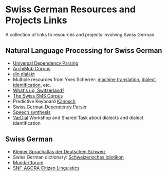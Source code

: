 # Swiss German Resources and Projects Links

A collection of links to resources and projects involving Swiss German.

## Natural Language Processing for Swiss German

- [Universal Dependency Parsing](https://noe-eva.github.io/SwissGermanUD/)
- [ArchiMob Corpus](http://www.spur.uzh.ch/en/departments/korpuslab/ArchiMob.html)
- [din dialäkt](https://www.dindialaekt.ch/tour-de-suisse/de)
- Multiple resources from Yves Scherrer: [machine translation](http://www.dialektkarten.ch/trans/dialect.html), [dialect identification](http://www.dialektkarten.ch/dmviewer/index.en.html), etc.
- [What's up, Switzerland?](https://www.whatsup-switzerland.ch/index.php/de/)
- [The Swiss SMS Corpus](http://www.sms4science.ch/bin/view/Main/WebHome)
- Predictive Keyboard [Kännsch](https://kaennsch.me/index.php?lang=en)
- [Swiss German Dependency Parser](https://github.com/DKlaper/gsw-DepParser)
- [Speech synthesis](https://bop.unibe.ch/linguistik-online/article/view/643/1114)
- [VarDial](http://ttg.uni-saarland.de/vardial2017/) Workshop and Shared Task about dialects and dialect identification


## Swiss German

- [Kleiner Sprachatlas der Deutschen Schweiz](http://www.ksds.uzh.ch/de.html)
- Swiss German dictionary: [Schweizerisches Idiotikon](https://www.idiotikon.ch/)
- [Mundartforum](http://mundartforum.ch/neuigkeiten/)
- [SNF-AGORA Citizen Linguistics](https://www.linguistik.uzh.ch/en/forschung/agora.html)
